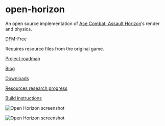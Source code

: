 open-horizon
============

An open source implementation of [Ace Combat: Assault Horizon](http://acecombat.wikia.com/wiki/Ace_Combat:_Assault_Horizon)‘s render and physics.

[DFM](http://acecombat.wikia.com/wiki/Close_Range_Assault)-Free

Requires resource files from the original game.

[Project roadmap](https://github.com/undefined-darkness/open-horizon/wiki/Roadmap)

[Blog](http://zxstudio.org/blog/author/razgriz/)

[Downloads](http://zxstudio.org/blog/open-horizon-downloads/)

[Resources research progress](https://github.com/undefined-darkness/open-horizon/wiki/Resources-research-progress)

[Build instructions](https://github.com/undefined-darkness/open-horizon/wiki/Build-instructions)

![Open Horizon screenshot](http://zxstudio.org/blog/wp-content/uploads/2015/04/open-horizon-progress-report-01.png)

![Open Horizon screenshot](http://zxstudio.org/blog/wp-content/uploads/2016/01/open-horizon-effects.png)
